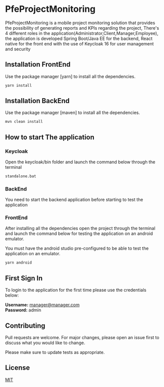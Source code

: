 # PfeProjectMonitoring

PfeProjectMonitoring is a mobile project monitoring solution that provides the possibility of generating reports and KPIs regarding the project, There's 4 different roles in the application(Administrator,Client,Manager,Employee), the application is developed Spring Boot/Java EE for the backend, React native for the front end with the use of Keycloak 16 for user management and security

## Installation FrontEnd

Use the package manager [yarn] to install all the dependencies.

```bash
yarn install
```

## Installation BackEnd

Use the package manager [maven] to install all the dependencies.

```bash
mvn clean install
```


## How to start The application

### Keycloak
Open the keycloak/bin folder and launch the command below through the terminal

```bash
standalone.bat
```

### BackEnd
You need to start the backend application before starting to test the application


### FrontEnd
After installing all the dependencies open the project through the terminal and launch the command below for testing the application on an android emulator.

You must have the android studio pre-configured to be able to test the application on an emulator.

```bash
yarn android
```

## First Sign In
To login to the application for the first time please use the credentials below:

**Username:** manager@manager.com  
**Password:** admin

## Contributing
Pull requests are welcome. For major changes, please open an issue first to discuss what you would like to change.

Please make sure to update tests as appropriate.

## License
[MIT](https://choosealicense.com/licenses/mit/)